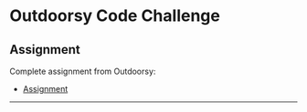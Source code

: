 # Outdoorsy Code Challenge

## Assignment

Complete assignment from Outdoorsy:

- [Assignment](https://github.com/outdoorsy/interview-challenge-frontend)

---

